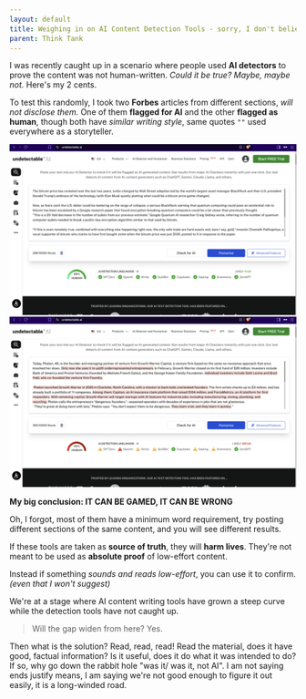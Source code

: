 ```yaml
---
layout: default
title: Weighing in on AI Content Detection Tools - sorry, I don't believe them
parent: Think Tank
---
```


I was recently caught up in a scenario where people used **AI detectors** to prove the content was not human-written. _Could it be true? Maybe, maybe not._ Here's my 2 cents.

To test this randomly, I took two **Forbes** articles from different sections, _will not disclose them._ One of them **flagged for AI** and the other **flagged as human**, though both have _similar writing style_, same quotes `""` used everywhere as a storyteller.

![](/img/forbes1.png)  
![](/img/forbes2.png)

**My big conclusion: IT CAN BE GAMED, IT CAN BE WRONG**

Oh, I forgot, most of them have a minimum word requirement, try posting different sections of the same content, and you will see different results.

If these tools are taken as **source of truth**, they will **harm lives**. They're not meant to be used as **absolute proof** of low-effort content.

Instead if something _sounds and reads low-effort_, you can use it to confirm. _(even that I won't suggest)_

We're at a stage where AI content writing tools have grown a steep curve while the detection tools have not caught up.

> Will the gap widen from here? Yes.

Then what is the solution? Read, read, read! Read the material, does it have good, factual information? Is it useful, does it do what it was intended to do? If so, why go down the rabbit hole "was it/ was it, not AI". I am not saying ends justify means, I am saying we're not good enough to figure it out easily, it is a long-winded road.
